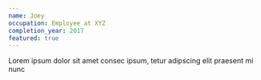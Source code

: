 ```yaml
---
name: Joey
occupation: Employee at XYZ
completion_year: 2017
featured: true
---
```

Lorem ipsum dolor sit amet consec ipsum, tetur adipscing elit praesent mi nunc